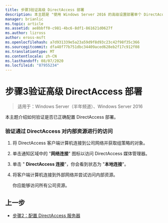 ```yaml
---
title: 步骤3验证高级 DirectAccess 部署
description: 本主题是 "使用 Windows Server 2016 的高级设置部署单个 DirectAccess 服务器" 指南的一部分
manager: brianlic
ms.topic: article
ms.assetid: ae8bbff0-c981-4bc6-8df1-861621d0627f
ms.author: lizross
author: eross-msft
ms.openlocfilehash: a7d931339e5a23a59d9f8d93c23c42f98f35c366
ms.sourcegitcommit: dfa48f77b751dbc34409aced628eb2f17c912f08
ms.translationtype: MT
ms.contentlocale: zh-CN
ms.lasthandoff: 08/07/2020
ms.locfileid: "87955234"
---
```

# <a name="step-3-verify-the-advanced-directaccess-deployment"></a>步骤3验证高级 DirectAccess 部署

>适用于：Windows Server（半年频道）、Windows Server 2016

本主题介绍如何验证是否已正确配置 DirectAccess 部署。

### <a name="to-verify-access-to-internal-resources-through-directaccess"></a>验证通过 DirectAccess 对内部资源进行的访问

1.  将 DirectAccess 客户端计算机连接到公司网络并获取组策略的对象。

2.  单击通知区域中的 "**网络连接**" 图标以访问 DirectAccess 媒体管理器。

3.  单击 " **DirectAccess 连接**"，你会看到状态为 "**本地连接**"。

4.  将客户端计算机连接到外部网络并尝试访问内部资源。

    你应能够访问所有公司资源。

## <a name="previous-step"></a><a name="BKMK_Links"></a>上一步

-   [步骤2：配置 DirectAccess 服务器](Step-2-Configuring-DirectAccess-Servers.md)



